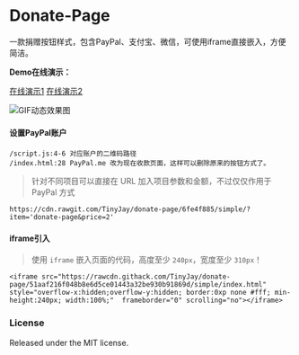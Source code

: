# Donate-Page

一款捐赠按钮样式，包含PayPal、支付宝、微信，可使用iframe直接嵌入，方便简洁。

**Demo在线演示：**

[在线演示1](https://guoyanjun.top/donate-page/) [在线演示2](https://gitcdn.link/cdn/TinyJay/donate-page/faa9d69210d334af644f254296e1a8b3e24da3be/simple/index.html)

![GIF动态效果图](https://upload-images.jianshu.io/upload_images/1819713-518ef42c3301b2fa.gif?imageMogr2/auto-orient/strip%7CimageView2/2/w/420/format/webp)

<!--**bitcoin按钮样式GitHub地址：**[donate-page](https://github.com/Kaiyuan/donate-page)

**bitcoin按钮样式在线演示：**[Example](https://kaiyuan.github.io/donate-page/simple/)-->

#### 设置PayPal账户

```
/script.js:4-6 对应账户的二维码路径
/index.html:28 PayPal.me 改为现在收款页面，这样可以删除原来的按钮方式了。
```

> 针对不同项目可以直接在 URL 加入项目参数和金额，不过仅仅作用于 PayPal 方式

```
https://cdn.rawgit.com/TinyJay/donate-page/6fe4f885/simple/?item='donate-page&price=2'
```

#### iframe引入
> 使用 `iframe` 嵌入页面的代码，高度至少 `240px`，宽度至少 `310px`！

```
<iframe src="https://rawcdn.githack.com/TinyJay/donate-page/51aaf216f048b8e6d5ce01443a32be930b91869d/simple/index.html" style="overflow-x:hidden;overflow-y:hidden; border:0xp none #fff; min-height:240px; width:100%;"  frameborder="0" scrolling="no"></iframe>
```

### License

Released under the MIT license.